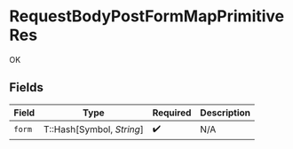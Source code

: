 # RequestBodyPostFormMapPrimitiveRes

OK


## Fields

| Field                     | Type                      | Required                  | Description               |
| ------------------------- | ------------------------- | ------------------------- | ------------------------- |
| `form`                    | T::Hash[Symbol, *String*] | :heavy_check_mark:        | N/A                       |